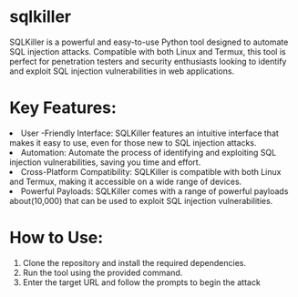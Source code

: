# sqlkiller
SQLKiller is a powerful and easy-to-use Python tool designed to automate SQL injection attacks. Compatible with both Linux and Termux, this tool is perfect for penetration testers and security enthusiasts looking to identify and exploit SQL injection vulnerabilities in web applications.

# Key Features:

<li>User -Friendly Interface: SQLKiller features an intuitive interface that makes it easy to use, even for those new to SQL injection attacks.</li>

<li>Automation: Automate the process of identifying and exploiting SQL injection vulnerabilities, saving you time and effort.</li>

<li>Cross-Platform Compatibility: SQLKiller is compatible with both Linux and Termux, making it accessible on a wide range of devices.</li>

<li>Powerful Payloads: SQLKiller comes with a range of powerful payloads about(10,000) that can be used to exploit SQL injection vulnerabilities.</li>

# How to Use:
<ol>
<li>Clone the repository and install the required dependencies.</li>

<li>Run the tool using the provided command.</li>

<li>Enter the target URL and follow the prompts to begin the attack</li>
</ol>
